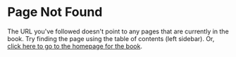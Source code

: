 # Page Not Found

The URL you've followed doesn't point to any pages that are currently in the
book. Try finding the page using the table of contents (left sidebar). Or,
[click here to go to the homepage for the book][home].

[home]: http://www.textbook.ds100.org
